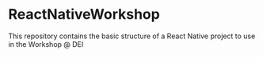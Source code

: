 # ReactNativeWorkshop
This repository contains the basic structure of a React Native project to use in the Workshop @ DEI 
